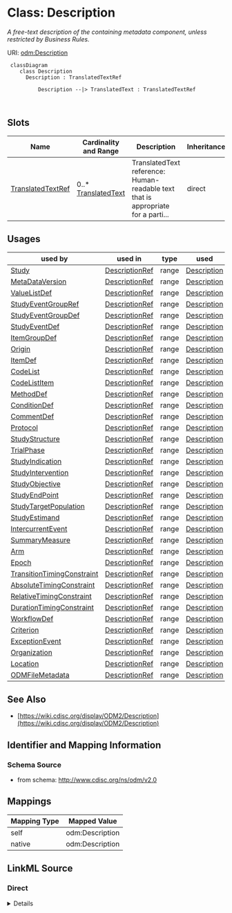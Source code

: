 # Class: Description


_A free-text description of the containing metadata component, unless restricted by Business Rules._





URI: [odm:Description](http://www.cdisc.org/ns/odm/v2.0/Description)



```mermaid
 classDiagram
    class Description
      Description : TranslatedTextRef
        
          Description --|> TranslatedText : TranslatedTextRef
        
      
```




<!-- no inheritance hierarchy -->


## Slots

| Name | Cardinality and Range | Description | Inheritance |
| ---  | --- | --- | --- |
| [TranslatedTextRef](TranslatedTextRef.md) | 0..* <br/> [TranslatedText](TranslatedText.md) | TranslatedText reference: Human-readable text that is appropriate for a parti... | direct |





## Usages

| used by | used in | type | used |
| ---  | --- | --- | --- |
| [Study](Study.md) | [DescriptionRef](DescriptionRef.md) | range | [Description](Description.md) |
| [MetaDataVersion](MetaDataVersion.md) | [DescriptionRef](DescriptionRef.md) | range | [Description](Description.md) |
| [ValueListDef](ValueListDef.md) | [DescriptionRef](DescriptionRef.md) | range | [Description](Description.md) |
| [StudyEventGroupRef](StudyEventGroupRef.md) | [DescriptionRef](DescriptionRef.md) | range | [Description](Description.md) |
| [StudyEventGroupDef](StudyEventGroupDef.md) | [DescriptionRef](DescriptionRef.md) | range | [Description](Description.md) |
| [StudyEventDef](StudyEventDef.md) | [DescriptionRef](DescriptionRef.md) | range | [Description](Description.md) |
| [ItemGroupDef](ItemGroupDef.md) | [DescriptionRef](DescriptionRef.md) | range | [Description](Description.md) |
| [Origin](Origin.md) | [DescriptionRef](DescriptionRef.md) | range | [Description](Description.md) |
| [ItemDef](ItemDef.md) | [DescriptionRef](DescriptionRef.md) | range | [Description](Description.md) |
| [CodeList](CodeList.md) | [DescriptionRef](DescriptionRef.md) | range | [Description](Description.md) |
| [CodeListItem](CodeListItem.md) | [DescriptionRef](DescriptionRef.md) | range | [Description](Description.md) |
| [MethodDef](MethodDef.md) | [DescriptionRef](DescriptionRef.md) | range | [Description](Description.md) |
| [ConditionDef](ConditionDef.md) | [DescriptionRef](DescriptionRef.md) | range | [Description](Description.md) |
| [CommentDef](CommentDef.md) | [DescriptionRef](DescriptionRef.md) | range | [Description](Description.md) |
| [Protocol](Protocol.md) | [DescriptionRef](DescriptionRef.md) | range | [Description](Description.md) |
| [StudyStructure](StudyStructure.md) | [DescriptionRef](DescriptionRef.md) | range | [Description](Description.md) |
| [TrialPhase](TrialPhase.md) | [DescriptionRef](DescriptionRef.md) | range | [Description](Description.md) |
| [StudyIndication](StudyIndication.md) | [DescriptionRef](DescriptionRef.md) | range | [Description](Description.md) |
| [StudyIntervention](StudyIntervention.md) | [DescriptionRef](DescriptionRef.md) | range | [Description](Description.md) |
| [StudyObjective](StudyObjective.md) | [DescriptionRef](DescriptionRef.md) | range | [Description](Description.md) |
| [StudyEndPoint](StudyEndPoint.md) | [DescriptionRef](DescriptionRef.md) | range | [Description](Description.md) |
| [StudyTargetPopulation](StudyTargetPopulation.md) | [DescriptionRef](DescriptionRef.md) | range | [Description](Description.md) |
| [StudyEstimand](StudyEstimand.md) | [DescriptionRef](DescriptionRef.md) | range | [Description](Description.md) |
| [IntercurrentEvent](IntercurrentEvent.md) | [DescriptionRef](DescriptionRef.md) | range | [Description](Description.md) |
| [SummaryMeasure](SummaryMeasure.md) | [DescriptionRef](DescriptionRef.md) | range | [Description](Description.md) |
| [Arm](Arm.md) | [DescriptionRef](DescriptionRef.md) | range | [Description](Description.md) |
| [Epoch](Epoch.md) | [DescriptionRef](DescriptionRef.md) | range | [Description](Description.md) |
| [TransitionTimingConstraint](TransitionTimingConstraint.md) | [DescriptionRef](DescriptionRef.md) | range | [Description](Description.md) |
| [AbsoluteTimingConstraint](AbsoluteTimingConstraint.md) | [DescriptionRef](DescriptionRef.md) | range | [Description](Description.md) |
| [RelativeTimingConstraint](RelativeTimingConstraint.md) | [DescriptionRef](DescriptionRef.md) | range | [Description](Description.md) |
| [DurationTimingConstraint](DurationTimingConstraint.md) | [DescriptionRef](DescriptionRef.md) | range | [Description](Description.md) |
| [WorkflowDef](WorkflowDef.md) | [DescriptionRef](DescriptionRef.md) | range | [Description](Description.md) |
| [Criterion](Criterion.md) | [DescriptionRef](DescriptionRef.md) | range | [Description](Description.md) |
| [ExceptionEvent](ExceptionEvent.md) | [DescriptionRef](DescriptionRef.md) | range | [Description](Description.md) |
| [Organization](Organization.md) | [DescriptionRef](DescriptionRef.md) | range | [Description](Description.md) |
| [Location](Location.md) | [DescriptionRef](DescriptionRef.md) | range | [Description](Description.md) |
| [ODMFileMetadata](ODMFileMetadata.md) | [DescriptionRef](DescriptionRef.md) | range | [Description](Description.md) |






## See Also

* [https://wiki.cdisc.org/display/ODM2/Description](https://wiki.cdisc.org/display/ODM2/Description)

## Identifier and Mapping Information







### Schema Source


* from schema: http://www.cdisc.org/ns/odm/v2.0





## Mappings

| Mapping Type | Mapped Value |
| ---  | ---  |
| self | odm:Description |
| native | odm:Description |





## LinkML Source

<!-- TODO: investigate https://stackoverflow.com/questions/37606292/how-to-create-tabbed-code-blocks-in-mkdocs-or-sphinx -->

### Direct

<details>
```yaml
name: Description
description: A free-text description of the containing metadata component, unless
  restricted by Business Rules.
from_schema: http://www.cdisc.org/ns/odm/v2.0
see_also:
- https://wiki.cdisc.org/display/ODM2/Description
slots:
- TranslatedTextRef
slot_usage:
  TranslatedTextRef:
    name: TranslatedTextRef
    multivalued: true
    domain_of:
    - Description
    - Question
    - Definition
    - Prompt
    - CRFCompletionInstructions
    - ImplementationNotes
    - CDISCNotes
    - ErrorMessage
    - Decode
    - Comment
    range: TranslatedText
    inlined: true
    inlined_as_list: true
class_uri: odm:Description

```
</details>

### Induced

<details>
```yaml
name: Description
description: A free-text description of the containing metadata component, unless
  restricted by Business Rules.
from_schema: http://www.cdisc.org/ns/odm/v2.0
see_also:
- https://wiki.cdisc.org/display/ODM2/Description
slot_usage:
  TranslatedTextRef:
    name: TranslatedTextRef
    multivalued: true
    domain_of:
    - Description
    - Question
    - Definition
    - Prompt
    - CRFCompletionInstructions
    - ImplementationNotes
    - CDISCNotes
    - ErrorMessage
    - Decode
    - Comment
    range: TranslatedText
    inlined: true
    inlined_as_list: true
attributes:
  TranslatedTextRef:
    name: TranslatedTextRef
    description: 'TranslatedText reference: Human-readable text that is appropriate
      for a particular language. TranslatedText elements typically occur in a series,
      presenting a set of alternative textual renditions for different languages and
      types.'
    from_schema: http://www.cdisc.org/ns/odm/v2.0
    rank: 1000
    multivalued: true
    identifier: false
    alias: TranslatedTextRef
    owner: Description
    domain_of:
    - Description
    - Question
    - Definition
    - Prompt
    - CRFCompletionInstructions
    - ImplementationNotes
    - CDISCNotes
    - ErrorMessage
    - Decode
    - Comment
    range: TranslatedText
    inlined: true
    inlined_as_list: true
class_uri: odm:Description

```
</details>